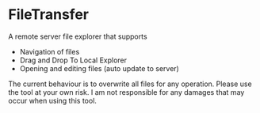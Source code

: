 # FileTransfer

A remote server file explorer that supports
- Navigation of files
- Drag and Drop To Local Explorer
- Opening and editing files (auto update to server)

The current behaviour is to overwrite all files for any operation.
Please use the tool at your own risk. I am not responsible for any damages that may occur when using this tool.
